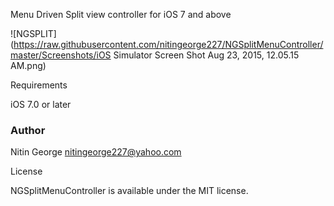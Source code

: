 Menu Driven Split view controller for iOS 7 and above

![NGSPLIT](https://raw.githubusercontent.com/nitingeorge227/NGSplitMenuController/master/Screenshots/iOS Simulator Screen Shot Aug 23, 2015, 12.05.15 AM.png)

Requirements

iOS 7.0 or later

### Author

Nitin George nitingeorge227@yahoo.com

License

NGSplitMenuController is available under the MIT license.
